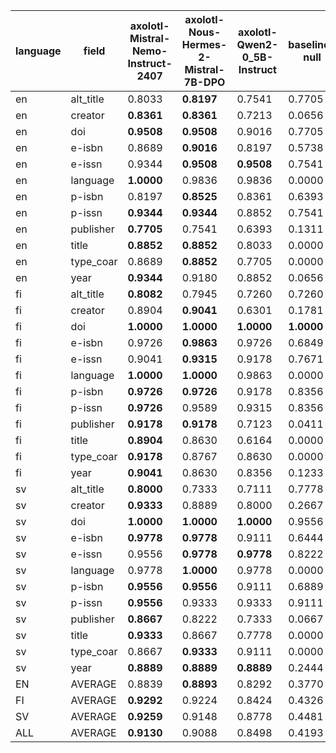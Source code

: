 | language   | field     | axolotl-Mistral-Nemo-Instruct-2407   | axolotl-Nous-Hermes-2-Mistral-7B-DPO   | axolotl-Qwen2-0_5B-Instruct   | baseline-null   | meteor     |
|------------|-----------|--------------------------------------|----------------------------------------|-------------------------------|-----------------|------------|
| en         | alt_title | 0.8033                               | **0.8197**                             | 0.7541                        | 0.7705          | 0.7705     |
| en         | creator   | **0.8361**                           | **0.8361**                             | 0.7213                        | 0.0656          | 0.5738     |
| en         | doi       | **0.9508**                           | **0.9508**                             | 0.9016                        | 0.7705          | 0.7705     |
| en         | e-isbn    | 0.8689                               | **0.9016**                             | 0.8197                        | 0.5738          | 0.8197     |
| en         | e-issn    | 0.9344                               | **0.9508**                             | **0.9508**                    | 0.7541          | 0.9016     |
| en         | language  | **1.0000**                           | 0.9836                                 | 0.9836                        | 0.0000          | 0.9836     |
| en         | p-isbn    | 0.8197                               | **0.8525**                             | 0.8361                        | 0.6393          | 0.6393     |
| en         | p-issn    | **0.9344**                           | **0.9344**                             | 0.8852                        | 0.7541          | 0.7541     |
| en         | publisher | **0.7705**                           | 0.7541                                 | 0.6393                        | 0.1311          | 0.1148     |
| en         | title     | **0.8852**                           | **0.8852**                             | 0.8033                        | 0.0000          | 0.4918     |
| en         | type_coar | 0.8689                               | **0.8852**                             | 0.7705                        | 0.0000          | 0.0000     |
| en         | year      | **0.9344**                           | 0.9180                                 | 0.8852                        | 0.0656          | 0.7049     |
| fi         | alt_title | **0.8082**                           | 0.7945                                 | 0.7260                        | 0.7260          | 0.7260     |
| fi         | creator   | 0.8904                               | **0.9041**                             | 0.6301                        | 0.1781          | 0.6712     |
| fi         | doi       | **1.0000**                           | **1.0000**                             | **1.0000**                    | **1.0000**      | **1.0000** |
| fi         | e-isbn    | 0.9726                               | **0.9863**                             | 0.9726                        | 0.6849          | 0.7808     |
| fi         | e-issn    | 0.9041                               | **0.9315**                             | 0.9178                        | 0.7671          | 0.8219     |
| fi         | language  | **1.0000**                           | **1.0000**                             | 0.9863                        | 0.0000          | 0.9589     |
| fi         | p-isbn    | **0.9726**                           | **0.9726**                             | 0.9178                        | 0.8356          | 0.8356     |
| fi         | p-issn    | **0.9726**                           | 0.9589                                 | 0.9315                        | 0.8356          | 0.8356     |
| fi         | publisher | **0.9178**                           | **0.9178**                             | 0.7123                        | 0.0411          | 0.0685     |
| fi         | title     | **0.8904**                           | 0.8630                                 | 0.6164                        | 0.0000          | 0.4110     |
| fi         | type_coar | **0.9178**                           | 0.8767                                 | 0.8630                        | 0.0000          | 0.0000     |
| fi         | year      | **0.9041**                           | 0.8630                                 | 0.8356                        | 0.1233          | 0.7123     |
| sv         | alt_title | **0.8000**                           | 0.7333                                 | 0.7111                        | 0.7778          | 0.7778     |
| sv         | creator   | **0.9333**                           | 0.8889                                 | 0.8000                        | 0.2667          | 0.7111     |
| sv         | doi       | **1.0000**                           | **1.0000**                             | **1.0000**                    | 0.9556          | 0.9556     |
| sv         | e-isbn    | **0.9778**                           | **0.9778**                             | 0.9111                        | 0.6444          | 0.8889     |
| sv         | e-issn    | 0.9556                               | **0.9778**                             | **0.9778**                    | 0.8222          | 0.8667     |
| sv         | language  | 0.9778                               | **1.0000**                             | 0.9778                        | 0.0000          | 0.9778     |
| sv         | p-isbn    | **0.9556**                           | **0.9556**                             | 0.9111                        | 0.6889          | 0.6889     |
| sv         | p-issn    | **0.9556**                           | 0.9333                                 | 0.9333                        | 0.9111          | 0.9111     |
| sv         | publisher | **0.8667**                           | 0.8222                                 | 0.7333                        | 0.0667          | 0.0667     |
| sv         | title     | **0.9333**                           | 0.8667                                 | 0.7778                        | 0.0000          | 0.2889     |
| sv         | type_coar | 0.8667                               | **0.9333**                             | 0.9111                        | 0.0000          | 0.0000     |
| sv         | year      | **0.8889**                           | **0.8889**                             | **0.8889**                    | 0.2444          | 0.7333     |
| EN         | AVERAGE   | 0.8839                               | **0.8893**                             | 0.8292                        | 0.3770          | 0.6270     |
| FI         | AVERAGE   | **0.9292**                           | 0.9224                                 | 0.8424                        | 0.4326          | 0.6518     |
| SV         | AVERAGE   | **0.9259**                           | 0.9148                                 | 0.8778                        | 0.4481          | 0.6556     |
| ALL        | AVERAGE   | **0.9130**                           | 0.9088                                 | 0.8498                        | 0.4193          | 0.6448     |
